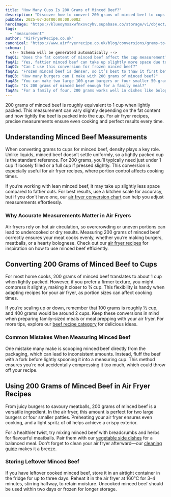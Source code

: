 ```yaml
---
title: "How Many Cups Is 200 Grams of Minced Beef?"
description: "Discover how to convert 200 grams of minced beef to cups for perfect air fryer recipes every time. Get accurate measurements now!"
pubDate: 2025-07-26T00:00:00.000Z
heroImage: "https://klueoymssxwfnxsvcyhv.supabase.co/storage/v1/object/public/Shmucket/how-many-cups-is-200-grams-minced-beef.png"
tags:
  - "measurement"
author: "AirFryerRecipe.co.uk"
canonical: "https://www.airfryerrecipe.co.uk/blog/conversions/grams-to-cups/how-many-cups-is-200-grams-minced-beef"
schema: |
  <!-- Schema will be generated automatically -->
faqQ1: "Does the fat content of minced beef affect the cup measurement?"
faqA1: "Yes, fattier minced beef can take up slightly more space due to its softer texture, while lean beef may measure closer to 1 cup per 200 grams. For consistent results, lightly pack the beef into the measuring cup without pressing too firmly."
faqQ2: "Can I use this conversion for frozen minced beef?"
faqA2: "Frozen minced beef is denser, so it’s best to thaw it first before measuring. If you must measure it frozen, expect it to take up slightly less volume—about ¾ cup for 200 grams. Always adjust cooking times in the air fryer for frozen meat."
faqQ3: "How many burgers can I make with 200 grams of minced beef?"
faqA3: "You can make two large 100-gram burgers or four smaller 50-gram patties. Shape them evenly for consistent air frying, and preheat your air fryer to ensure they cook through without drying out."
faqQ4: "Is 200 grams of minced beef enough for a family meal?"
faqA4: "For a family of four, 200 grams works well in dishes like bolognese or tacos when paired with fillers like beans or vegetables. For heartier meals, consider doubling the portion and adjusting air fryer settings accordingly."
---
```

<p>200 grams of minced beef is roughly equivalent to 1 cup when lightly packed. This measurement can vary slightly depending on the fat content and how tightly the beef is packed into the cup. For air fryer recipes, precise measurements ensure even cooking and perfect results every time.</p>  

<h2>Understanding Minced Beef Measurements</h2>  
<p>When converting grams to cups for minced beef, density plays a key role. Unlike liquids, minced beef doesn’t settle uniformly, so a lightly packed cup is the standard reference. For 200 grams, you’ll typically need just under 1 cup if loosely filled or a full cup if pressed slightly. This conversion is especially useful for air fryer recipes, where portion control affects cooking times.</p>  

<p>If you’re working with lean minced beef, it may take up slightly less space compared to fattier cuts. For best results, use a kitchen scale for accuracy, but if you don’t have one, our <a href=https://www.airfryerrecipe.co.uk/air-fryer-conversion-chart>air fryer conversion chart</a> can help you adjust measurements effortlessly.</p>  

<h3>Why Accurate Measurements Matter in Air Fryers</h3>  
<p>Air fryers rely on hot air circulation, so overcrowding or uneven portions can lead to undercooked or dry results. Measuring 200 grams of minced beef correctly ensures your meat cooks evenly, whether you’re making burgers, meatballs, or a hearty bolognese. Check out our <a href=https://www.airfryerrecipe.co.uk/recipes>air fryer recipes</a> for inspiration on how to use minced beef efficiently.</p>  

<h2>Converting 200 Grams of Minced Beef to Cups</h2>  
<p>For most home cooks, 200 grams of minced beef translates to about 1 cup when lightly packed. However, if you prefer a firmer texture, you might compress it slightly, making it closer to ¾ cup. This flexibility is handy when adapting recipes for your air fryer, as portion sizes can affect cooking times.</p>  

<p>If you’re scaling up or down, remember that 100 grams is roughly ½ cup, and 400 grams would be around 2 cups. Keep these conversions in mind when preparing family-sized meals or meal prepping with your air fryer. For more tips, explore our <a href=https://www.airfryerrecipe.co.uk/recipe-category/beef>beef recipe category</a> for delicious ideas.</p>  

<h3>Common Mistakes When Measuring Minced Beef</h3>  
<p>One mistake many make is scooping minced beef directly from the packaging, which can lead to inconsistent amounts. Instead, fluff the beef with a fork before lightly spooning it into a measuring cup. This method ensures you’re not accidentally compressing it too much, which could throw off your recipe.</p>  

<h2>Using 200 Grams of Minced Beef in Air Fryer Recipes</h2>  
<p>From juicy burgers to savoury meatballs, 200 grams of minced beef is a versatile ingredient. In the air fryer, this amount is perfect for two large burgers or four smaller patties. Preheating your air fryer ensures even cooking, and a light spritz of oil helps achieve a crispy exterior.</p>  

<p>For a healthier twist, try mixing minced beef with breadcrumbs and herbs for flavourful meatballs. Pair them with our <a href=https://www.airfryerrecipe.co.uk/recipe-category/vegetables>vegetable side dishes</a> for a balanced meal. Don’t forget to clean your air fryer afterward—our <a href=https://www.airfryerrecipe.co.uk/air-fryer-cleaner>cleaning guide</a> makes it a breeze.</p>  

<h3>Storing Leftover Minced Beef</h3>  
<p>If you have leftover cooked minced beef, store it in an airtight container in the fridge for up to three days. Reheat it in the air fryer at 160°C for 3–4 minutes, stirring halfway, to retain moisture. Uncooked minced beef should be used within two days or frozen for longer storage.</p>
